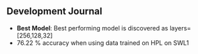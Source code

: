 ## Development Journal
- **Best Model**: Best performing model is discovered as layers=[256,128,32]
- 76.22 % accuracy when using data trained on HPL on SWL1